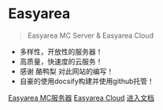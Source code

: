 
# Easyarea

> Easyarea MC Server & Easyarea Cloud

- 多样性，开放性的服务器！
- 高质量，快速度的云服务！
- 感谢 酪鸭梨 对此网站的编写！
- 自豪的使用docsify构建并使用github托管！

[Easyarea MC服务器](http://www.easyareamc.cn)
[Easyarea Cloud](http://www.easyareacloud.com)
[进入文档](http://site.easyareamc.cn/easyarea)
